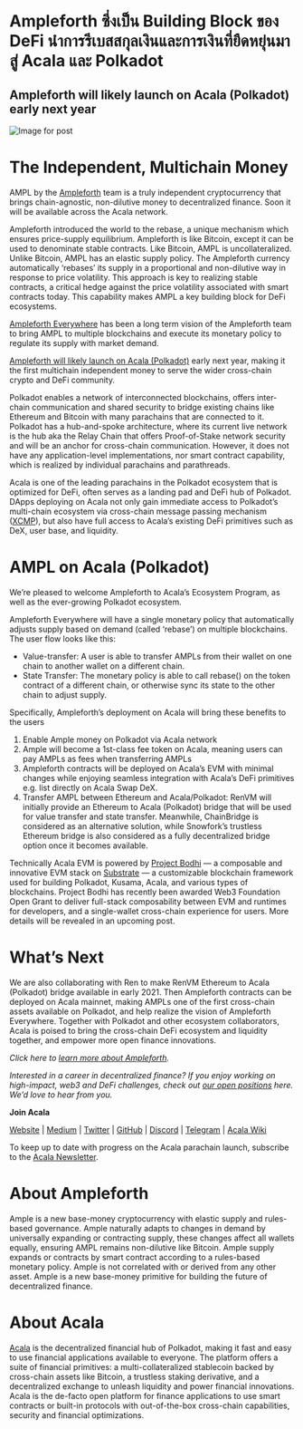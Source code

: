 # Ampleforth ซึ่งเป็น Building Block ของ DeFi นำการรีเบสสกุลเงินและการเงินที่ยืดหยุ่นมาสู่ Acala และ Polkadot

## Ampleforth will likely launch on Acala (Polkadot) early next year

![Image for post](https://miro.medium.com/max/1600/0*u9U9isEmIWMS9LJl)

# The Independent, Multichain Money

AMPL by the [Ampleforth](https://www.ampleforth.org/) team is a truly independent cryptocurrency that brings chain-agnostic, non-dilutive money to decentralized finance. Soon it will be available across the Acala network.

Ampleforth introduced the world to the rebase, a unique mechanism which ensures price-supply equilibrium. Ampleforth is like Bitcoin, except it can be used to denominate stable contracts. Like Bitcoin, AMPL is uncollateralized. Unlike Bitcoin, AMPL has an elastic supply policy. The Ampleforth currency automatically ‘rebases’ its supply in a proportional and non-dilutive way in response to price volatility. This approach is key to realizing stable contracts, a critical hedge against the price volatility associated with smart contracts today. This capability makes AMPL a key building block for DeFi ecosystems.

[Ampleforth Everywhere](https://medium.com/ampleforth/independent-currency-in-a-multi-chain-world-67032dce8296) has been a long term vision of the Ampleforth team to bring AMPL to multiple blockchains and execute its monetary policy to regulate its supply with market demand.

[Ampleforth will likely launch on Acala (Polkadot)](https://www.ampltalk.org/app/forum/announcements-22/topic/multichain-ampleforth-231/?utm_source=AMPLTwtr_Announce_multichain_3chains_12_2_20&utm_medium=AMPLTwtr_Announce_multichain_3chains_12_2_20&utm_campaign=AMPLTwtr_Announce_multichain_3chains_12_2_20) early next year, making it the first multichain independent money to serve the wider cross-chain crypto and DeFi community.

Polkadot enables a network of interconnected blockchains, offers inter-chain communication and shared security to bridge existing chains like Ethereum and Bitcoin with many parachains that are connected to it. Polkadot has a hub-and-spoke architecture, where its current live network is the hub aka the Relay Chain that offers Proof-of-Stake network security and will be an anchor for cross-chain communication. However, it does not have any application-level implementations, nor smart contract capability, which is realized by individual parachains and parathreads.

Acala is one of the leading parachains in the Polkadot ecosystem that is optimized for DeFi, often serves as a landing pad and DeFi hub of Polkadot. DApps deploying on Acala not only gain immediate access to Polkadot’s multi-chain ecosystem via cross-chain message passing mechanism ([XCMP](https://wiki.polkadot.network/docs/en/learn-crosschain)), but also have full access to Acala’s existing DeFi primitives such as DeX, user base, and liquidity.

# AMPL on Acala (Polkadot)

We’re pleased to welcome Ampleforth to Acala’s Ecosystem Program, as well as the ever-growing Polkadot ecosystem.

Ampleforth Everywhere will have a single monetary policy that automatically adjusts supply based on demand (called ‘rebase’) on multiple blockchains. The user flow looks like this:

- Value-transfer: A user is able to transfer AMPLs from their wallet on one chain to another wallet on a different chain.
- State Transfer: The monetary policy is able to call rebase() on the token contract of a different chain, or otherwise sync its state to the other chain to adjust supply.

Specifically, Ampleforth’s deployment on Acala will bring these benefits to the users

1.  Enable Ample money on Polkadot via Acala network
2.  Ample will become a 1st-class fee token on Acala, meaning users can pay AMPLs as fees when transferring AMPLs
3.  Ampleforth contracts will be deployed on Acala’s EVM with minimal changes while enjoying seamless integration with Acala’s DeFi primitives e.g. list directly on Acala Swap DeX.
4.  Transfer AMPL between Ethereum and Acala/Polkadot: RenVM will initially provide an Ethereum to Acala (Polkadot) bridge that will be used for value transfer and state transfer. Meanwhile, ChainBridge is considered as an alternative solution, while Snowfork’s trustless Ethereum bridge is also considered as a fully decentralized bridge option once it becomes available.

Technically Acala EVM is powered by [Project Bodhi](https://github.com/w3f/Open-Grants-Program/blob/master/applications/project_bodhi.md) — a composable and innovative EVM stack on [Substrate](https://www.substrate.io/) — a customizable blockchain framework used for building Polkadot, Kusama, Acala, and various types of blockchains. Project Bodhi has recently been awarded Web3 Foundation Open Grant to deliver full-stack composability between EVM and runtimes for developers, and a single-wallet cross-chain experience for users. More details will be revealed in an upcoming post.

# What’s Next

We are also collaborating with Ren to make RenVM Ethereum to Acala (Polkadot) bridge available in early 2021. Then Ampleforth contracts can be deployed on Acala mainnet, making AMPLs one of the first cross-chain assets available on Polkadot, and help realize the vision of Ampleforth Everywhere. Together with Polkadot and other ecosystem collaborators, Acala is poised to bring the cross-chain DeFi ecosystem and liquidity together, and empower more open finance innovations.

_Click here to_ [_learn more about Ampleforth_](https://www.ampleforth.org/quickstart/)_._

_Interested in a career in decentralized finance? If you enjoy working on high-impact, web3 and DeFi challenges, check out_ [_our open positions_](https://jobs.lever.co/acala/) _here. We’d love to hear from you._

**Join Acala**

[Website](https://acala.network/) | [Medium](https://medium.com/acalanetwork) | [Twitter](https://twitter.com/AcalaNetwork) | [GitHub](https://github.com/AcalaNetwork/Acala) | [Discord](https://discord.gg/vdbFVCH) | [Telegram](https://t.me/acalaofficial) | [Acala Wiki](https://github.com/AcalaNetwork/Acala/wiki)

To keep up to date with progress on the Acala parachain launch, subscribe to the [Acala Newsletter](https://share.hsforms.com/1X9RxkXk-R62I0VNbATaDXw4h8qc).

# About Ampleforth

Ample is a new base-money cryptocurrency with elastic supply and rules-based governance. Ample naturally adapts to changes in demand by universally expanding or contracting supply, these changes affect all wallets equally, ensuring AMPL remains non-dilutive like Bitcoin. Ample supply expands or contracts by smart contract according to a rules-based monetary policy. Ample is not correlated with or derived from any other asset. Ample is a new base-money primitive for building the future of decentralized finance.

# About Acala

[Acala](http://acala.network/) is the decentralized financial hub of Polkadot, making it fast and easy to use financial applications available to everyone. The platform offers a suite of financial primitives: a multi-collateralized stablecoin backed by cross-chain assets like Bitcoin, a trustless staking derivative, and a decentralized exchange to unleash liquidity and power financial innovations. Acala is the de-facto open platform for finance applications to use smart contracts or built-in protocols with out-of-the-box cross-chain capabilities, security and financial optimizations.
